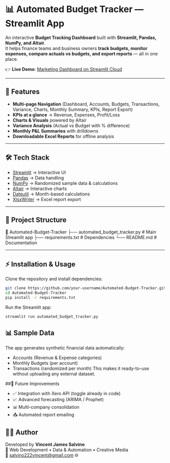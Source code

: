# 📊 Automated Budget Tracker — Streamlit App

An interactive **Budget Tracking Dashboard** built with **Streamlit, Pandas, NumPy, and Altair**.  
It helps finance teams and business owners **track budgets, monitor expenses, compare actuals vs budgets, and export reports** — all in one place.  

👉 **Live Demo**: [Marketing Dashboard on Streamlit Cloud](https://automatedbudgettracker-7bdu6drwnq9zjqzj3zczvc.streamlit.app/)

---

## 🚀 Features

- **Multi-page Navigation** (Dashboard, Accounts, Budgets, Transactions, Variance, Charts, Monthly Summary, KPIs, Report Export)
- **KPIs at a glance** → Revenue, Expenses, Profit/Loss
- **Charts & Visuals** powered by Altair
- **Variance Analysis** (Actual vs Budget with % difference)
- **Monthly P&L Summaries** with drilldowns
- **Downloadable Excel Reports** for offline analysis

---

## 🛠️ Tech Stack

- [Streamlit](https://streamlit.io) → Interactive UI
- [Pandas](https://pandas.pydata.org/) → Data handling
- [NumPy](https://numpy.org/) → Randomized sample data & calculations
- [Altair](https://altair-viz.github.io/) → Interactive charts
- [Dateutil](https://dateutil.readthedocs.io/) → Month-based calculations
- [XlsxWriter](https://xlsxwriter.readthedocs.io/) → Excel report export

---

## 📂 Project Structure

📂 Automated-Budget-Tracker
├── automated_budget_tracker.py # Main Streamlit app
├── requirements.txt # Dependencies
└── README.md # Documentation

---

## ⚡ Installation & Usage

Clone the repository and install dependencies:
```bash
git clone https://github.com/your-username/Automated-Budget-Tracker.git
cd Automated-Budget-Tracker
pip install -r requirements.txt
```
Run the Streamlit app:
```bash
streamlit run automated_budget_tracker.py
```

## 📊 Sample Data

The app generates synthetic financial data automatically:
- Accounts (Revenue & Expense categories)
- Monthly Budgets (per account)
- Transactions (randomized per month)
This makes it ready-to-use without uploading any external dataset.

##🔮 Future Improvements

- ✅ Integration with Xero API (toggle already in code)
- 📈 Advanced forecasting (ARIMA / Prophet)
- 📊 Multi-company consolidation
- 📤 Automated report emailing

## 👨‍💻 Author

Developed by **Vincent James Salvino**   
💼 Web Development • Data & Automation • Creative Media  
📧 salvino222vincent@gmail.com
🌐 
